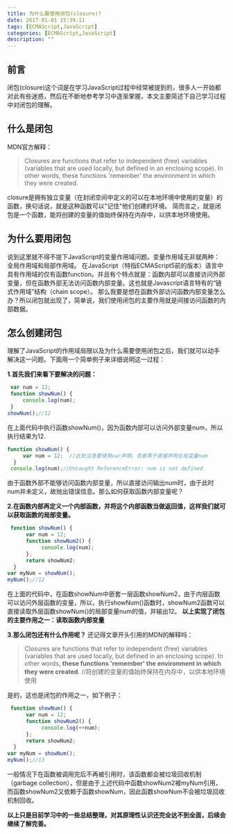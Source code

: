 ```yaml
---
title: 为什么要使用闭包(closure)?
date: 2017-01-01 15:39:11
tags: [ECMAScript,JavaScript]
categories: [ECMAScript,JavaScript]
description: ""
---
```


## 前言

闭包(closure)这个词是在学习JavaScript过程中经常被提到的，很多人一开始都对此有些迷惑，然后在不断地参考学习中逐渐掌握，本文主要简述下自己学习过程中对闭包的理解。

## 什么是闭包

MDN官方解释：
> Closures are functions that refer to independent (free) variables (variables that are used locally, but defined in an enclosing scope). In other words, these functions 'remember' the environment in which they were created.

closure是拥有独立变量（在封闭空间中定义的可以在本地环境中使用的变量）的函数，换句话说，就是这种函数可以"记住"他们创建的环境。
简而言之，就是闭包是一个函数，能将创建的变量的值始终保持在内存中，以供本地环境使用。<!-- more -->

## 为什么要用闭包

说到这里就不得不提下JavaScript的变量作用域问题。变量作用域无非就两种：全局作用域和局部作用域。
在JavaScript（特指ECMAScript5前的版本）语言中具有作用域的仅有函数function。并且有个特点就是：函数内部可以直接访问外部变量，但在函数外部无法访问函数内部变量。这也就是Javascript语言特有的“链式作用域”结构（chain scope）。
那么我要是想在函数外部访问函数内部变量怎么办？所以闭包就出现了，简单说，我们使用闭包的主要作用就是间接访问函数的内部数据。

## 怎么创建闭包

理解了JavaScript的作用域局限以及为什么需要使用闭包之后，我们就可以动手解决这一问题。下面用一个简单例子来详细说明这一过程：

**1.首先我们来看下要解决的问题：**

 ```javascript
  var num = 12;
  function showNum() {
      console.log(num);
  }
showNum();//12
```

在上面代码中执行函数showNum()，因为函数内部可以访问外部变量num，所以执行结果为12.

```javascript
function showNum() {
     var num = 12;  //此处注意要使用var声明，否者等于直接声明全局变量num
  }
 console.log(num);//Uncaught ReferenceError: num is not defined
```

由于函数外部不能够访问函数内部变量，所以直接访问输出num时，由于此时num并未定义，故抛出错误信息。那么如何获取函数内部变量呢？

**2.在函数内部再定义一个内部函数，并将这个内部函数当做返回值，这样我们就可以获取函数的局部变量。**

```javascript
 function showNum() {
      var num = 12;
      function showNum2() {
           console.log(num);
      };
      return showNum2;
  }
var myNum = showNum();
myNum();//12
```

在上面的代码中，在函数showNum中嵌套一层函数showNum2，由于内层函数可以访问外层函数的变量，所以，执行showNum()函数时，showNum2函数可以直接读取外层函数showNum()的局部变量num的值，并输出12。
**以上实现了闭包的主要作用之一：读取函数内部变量**

**3.那么闭包还有什么作用呢？**
还记得文章开头引用的MDN的解释吗：
>Closures are functions that refer to independent (free) variables (variables that are used locally, but defined in an enclosing scope). In other words, **these functions 'remember' the environment in which they were created**.
//将创建的变量的值始终保持在内存中，以供本地环境使用

是的，这也是闭包的作用之一，如下例子：

```javascript
 function showNum() {
      var num = 12;
      function showNum2() {
           console.log(++num);
      };
      return showNum2;
  }
var myNum = showNum();
myNum();//13
```

一般情况下在函数被调用完后不再被引用时，该函数都会被垃圾回收机制（garbage collection），但是由于上述代码中函数showNum2被myNum引用，而函数showNum2又依赖于函数showNum，因此函数showNum不会被垃圾回收机制回收。

**以上只是目前学习中的一些总结整理，对其原理性认识还完全达不到全面，后续会继续了解完善。**
